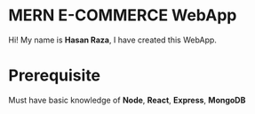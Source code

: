 # MERN E-COMMERCE WebApp

Hi! My name is **Hasan Raza**, I have created this WebApp.

# Prerequisite
Must have basic knowledge of **Node**, **React**, **Express**, **MongoDB** 